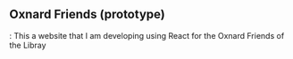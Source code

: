 ## Oxnard Friends (prototype)

:  This a website that I am developing using React for the Oxnard Friends of the Libray